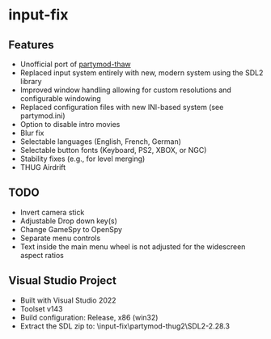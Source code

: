 # input-fix

## Features

- Unofficial port of [partymod-thaw](https://github.com/PARTYMANX/partymod-thaw)
- Replaced input system entirely with new, modern system using the SDL2 library
- Improved window handling allowing for custom resolutions and configurable windowing
- Replaced configuration files with new INI-based system (see partymod.ini)
- Option to disable intro movies
- Blur fix
- Selectable languages (English, French, German)
- Selectable button fonts (Keyboard, PS2, XBOX, or NGC)
- Stability fixes (e.g., for level merging)
- THUG Airdrift

## TODO

- Invert camera stick
- Adjustable Drop down key(s)
- Change GameSpy to OpenSpy
- Separate menu controls
- Text inside the main menu wheel is not adjusted for the widescreen aspect ratios

## Visual Studio Project

- Built with Visual Studio 2022
- Toolset v143
- Build configuration: Release, x86 (win32)
- Extract the SDL zip to: \input-fix\partymod-thug2\SDL2-2.28.3 
